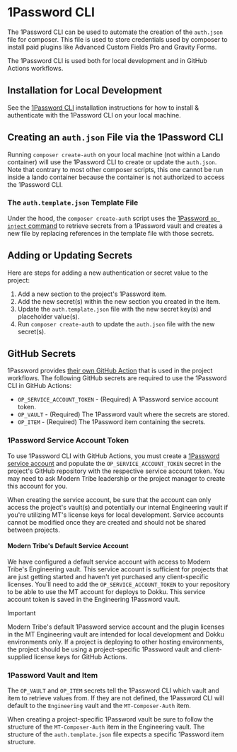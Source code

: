 # 1Password CLI

The 1Password CLI can be used to automate the creation of the `auth.json` file for composer. This file is used to store 
credentials used by composer to install paid plugins like Advanced Custom Fields Pro and Gravity Forms.

The 1Password CLI is used both for local development and in GitHub Actions workflows.

## Installation for Local Development

See the [1Password CLI](https://developer.1password.com/docs/cli/get-started/) installation instructions for how to 
install & authenticate with the 1Password CLI on your local machine.

## Creating an `auth.json` File via the 1Password CLI

Running `composer create-auth` on your local machine (not within a Lando container) will use the 1Password CLI to 
create or update the `auth.json`. Note that contrary to most other composer scripts, this one cannot be run inside a 
lando container because the container is not authorized to access the 1Password CLI.

### The `auth.template.json` Template File

Under the hood, the `composer create-auth` script uses the [1Password `op inject` command](https://developer.1password.com/docs/cli/reference/commands/inject)
to retrieve secrets from a 1Password vault and creates a new file by replacing references in the template file with 
those secrets.

## Adding or Updating Secrets

Here are steps for adding a new authentication or secret value to the project:
1. Add a new section to the project's 1Password item.
2. Add the new secret(s) within the new section you created in the item.
3. Update the `auth.template.json` file with the new secret key(s) and placeholder value(s).
4. Run `composer create-auth` to update the `auth.json` file with the new secret(s).

## GitHub Secrets

1Password provides [their own GitHub Action](https://github.com/1Password/install-cli-action) that is used in the 
project workflows. The following GitHub secrets are required to use the 1Password CLI in GitHub Actions:
* `OP_SERVICE_ACCOUNT_TOKEN` - (Required) A 1Password service account token.
* `OP_VAULT` - (Required) The 1Password vault where the secrets are stored.
* `OP_ITEM` - (Required) The 1Password item containing the secrets.

### 1Password Service Account Token

To use 1Password CLI with GitHub Actions, you must create a [1Password service account](https://developer.1password.com/docs/service-accounts/get-started) 
and populate the `OP_SERVICE_ACCOUNT_TOKEN` secret in the project's GitHub repository with the respective service 
account token. You may need to ask Modern Tribe leadership or the project manager to create this account for you.

When creating the service account, be sure that the account can only access the project's vault(s) and potentially
our internal Engineering vault if you're utilizing MT's license keys for local development. Service accounts
cannot be modified once they are created and should not be shared between projects.

#### Modern Tribe's Default Service Account

We have configured a default service account with access to Modern Tribe's Engineering vault. This service account is
sufficient for projects that are just getting started and haven't yet purchased any client-specific licenses. You'll
need to add the `OP_SERVICE_ACCOUNT_TOKEN` to your repository to be able to use the MT account for deploys to Dokku.
This service account token is saved in the Engineering 1Password vault.

> [!IMPORTANT]
> Modern Tribe's default 1Password service account and the plugin licenses in the MT Engineering vault are intended
> for local development and Dokku environments only. If a project is deploying to other hosting environments, the
> project should be using a project-specific 1Password vault and client-supplied license keys for GitHub Actions.

### 1Password Vault and Item

The `OP_VAULT` and `OP_ITEM` secrets tell the 1Password CLI which vault and item to retrieve values from. If they are
not defined, the 1Password CLI will default to the `Engineering` vault and the `MT-Composer-Auth` item.

When creating a project-specific 1Password vault be sure to follow the structure of the `MT-Composer-Auth` item in the
Engineering vault. The structure of the `auth.template.json` file expects a specific 1Password item structure.
